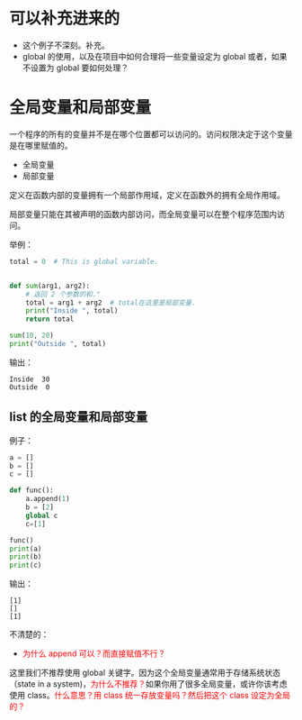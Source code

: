 
# 可以补充进来的

- 这个例子不深刻。补充。
- global 的使用，以及在项目中如何合理将一些变量设定为 global 或者，如果不设置为 global 要如何处理？


# 全局变量和局部变量


一个程序的所有的变量并不是在哪个位置都可以访问的。访问权限决定于这个变量是在哪里赋值的。


- 全局变量
- 局部变量

定义在函数内部的变量拥有一个局部作用域，定义在函数外的拥有全局作用域。

局部变量只能在其被声明的函数内部访问，而全局变量可以在整个程序范围内访问。

举例：

```py
total = 0  # This is global variable.


def sum(arg1, arg2):
    # 返回 2 个参数的和."
    total = arg1 + arg2  # total在这里是局部变量.
    print("Inside ", total)
    return total

sum(10, 20)
print("Outside ", total)
```

输出：

```
Inside  30
Outside  0
```

## list 的全局变量和局部变量


例子：

```py
a = []
b = []
c = []

def func():
    a.append(1)
    b = [2]
    global c
    c=[1]

func()
print(a)
print(b)
print(c)
```

输出：

```
[1]
[]
[1]
```

不清楚的：

- <span style="color:red;">为什么 append 可以？而直接赋值不行？</span>


这里我们不推荐使用 global 关键字。因为这个全局变量通常用于存储系统状态（state in a system)，<span style="color:red;">为什么不推荐？</span>如果你用了很多全局变量，或许你该考虑使用 class。<span style="color:red;">什么意思？用 class 统一存放变量吗？然后把这个 class 设定为全局的？</span>
